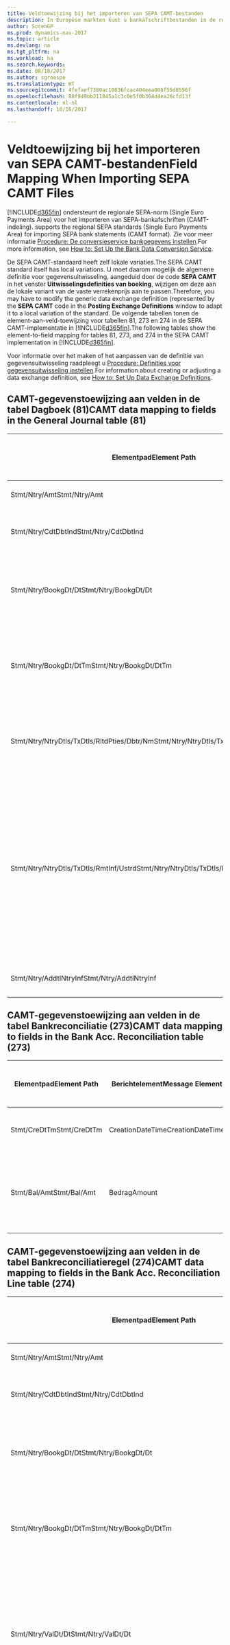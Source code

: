 ```yaml
---
title: Veldtoewijzing bij het importeren van SEPA CAMT-bestanden
description: In Europese markten kunt u bankafschriftbestanden in de regionale SEPA-norm (Single Euro Payments Area) importeren.
author: SorenGP
ms.prod: dynamics-nav-2017
ms.topic: article
ms.devlang: na
ms.tgt_pltfrm: na
ms.workload: na
ms.search.keywords: 
ms.date: 08/18/2017
ms.author: sgroespe
ms.translationtype: HT
ms.sourcegitcommit: 4fefaef7380ac10836fcac404eea006f55d8556f
ms.openlocfilehash: 88f949bb211845a1c3c0e5f0b364d4ea26cfd13f
ms.contentlocale: nl-nl
ms.lasthandoff: 10/16/2017

---
```

# <a name="field-mapping-when-importing-sepa-camt-files"></a><span data-ttu-id="8d41e-103">Veldtoewijzing bij het importeren van SEPA CAMT-bestanden</span><span class="sxs-lookup"><span data-stu-id="8d41e-103">Field Mapping When Importing SEPA CAMT Files</span></span>
[!INCLUDE[d365fin](includes/d365fin_md.md)]<span data-ttu-id="8d41e-104"> ondersteunt de regionale SEPA-norm (Single Euro Payments Area) voor het importeren van SEPA-bankafschriften (CAMT-indeling).</span><span class="sxs-lookup"><span data-stu-id="8d41e-104"> supports the regional SEPA standards (Single Euro Payments Area) for importing SEPA bank statements (CAMT format).</span></span> <span data-ttu-id="8d41e-105">Zie voor meer informatie [Procedure: De conversieservice bankgegevens instellen](bank-how-setup-bank-data-conversion-service.md).</span><span class="sxs-lookup"><span data-stu-id="8d41e-105">For more information, see [How to: Set Up the Bank Data Conversion Service](bank-how-setup-bank-data-conversion-service.md).</span></span>  

 <span data-ttu-id="8d41e-106">De SEPA CAMT-standaard heeft zelf lokale variaties.</span><span class="sxs-lookup"><span data-stu-id="8d41e-106">The SEPA CAMT standard itself has local variations.</span></span> <span data-ttu-id="8d41e-107">U moet daarom mogelijk de algemene definitie voor gegevensuitwisseling, aangeduid door de code **SEPA CAMT** in het venster **Uitwisselingsdefinities van boeking**, wijzigen om deze aan de lokale variant van de vaste verrekenprijs aan te passen.</span><span class="sxs-lookup"><span data-stu-id="8d41e-107">Therefore, you may have to modify the generic data exchange definition (represented by the **SEPA CAMT** code in the **Posting Exchange Definitions** window to adapt it to a local variation of the standard.</span></span> <span data-ttu-id="8d41e-108">De volgende tabellen tonen de element-aan-veld-toewijzing voor tabellen 81, 273 en 274 in de SEPA CAMT-implementatie in [!INCLUDE[d365fin](includes/d365fin_md.md)].</span><span class="sxs-lookup"><span data-stu-id="8d41e-108">The following tables show the element-to-field mapping for tables 81, 273, and 274 in the SEPA CAMT implementation in [!INCLUDE[d365fin](includes/d365fin_md.md)].</span></span>  

 <span data-ttu-id="8d41e-109">Voor informatie over het maken of het aanpassen van de definitie van gegevensuitwisseling raadpleegt u [Procedure: Definities voor gegevensuitwisseling instellen](across-how-to-set-up-data-exchange-definitions.md).</span><span class="sxs-lookup"><span data-stu-id="8d41e-109">For information about creating or adjusting a data exchange definition, see [How to: Set Up Data Exchange Definitions](across-how-to-set-up-data-exchange-definitions.md).</span></span>  

## <a name="camt-data-mapping-to-fields-in-the-general-journal-table-81"></a><span data-ttu-id="8d41e-110">CAMT-gegevenstoewijzing aan velden in de tabel Dagboek (81)</span><span class="sxs-lookup"><span data-stu-id="8d41e-110">CAMT data mapping to fields in the General Journal table (81)</span></span>  

|<span data-ttu-id="8d41e-111">Elementpad</span><span class="sxs-lookup"><span data-stu-id="8d41e-111">Element Path</span></span>|<span data-ttu-id="8d41e-112">Berichtelement</span><span class="sxs-lookup"><span data-stu-id="8d41e-112">Message Element</span></span>|<span data-ttu-id="8d41e-113">Gegevenssoort</span><span class="sxs-lookup"><span data-stu-id="8d41e-113">Data Type</span></span>|<span data-ttu-id="8d41e-114">Omschrijving</span><span class="sxs-lookup"><span data-stu-id="8d41e-114">Description</span></span>|<span data-ttu-id="8d41e-115">Identificatie voor een negatief teken</span><span class="sxs-lookup"><span data-stu-id="8d41e-115">Negative-Sign Identifier</span></span>|<span data-ttu-id="8d41e-116">Veldnr.</span><span class="sxs-lookup"><span data-stu-id="8d41e-116">Field No.</span></span>|<span data-ttu-id="8d41e-117">Veldnaam</span><span class="sxs-lookup"><span data-stu-id="8d41e-117">Field Name</span></span>|  
|------------------|---------------------|---------------|-----------------|-------------------------------|---------------|----------------|  
|<span data-ttu-id="8d41e-118">Stmt/Ntry/Amt</span><span class="sxs-lookup"><span data-stu-id="8d41e-118">Stmt/Ntry/Amt</span></span>|<span data-ttu-id="8d41e-119">Bedrag</span><span class="sxs-lookup"><span data-stu-id="8d41e-119">Amount</span></span>|<span data-ttu-id="8d41e-120">Decimaal</span><span class="sxs-lookup"><span data-stu-id="8d41e-120">Decimal</span></span>|<span data-ttu-id="8d41e-121">Het geldbedrag in de kaspost</span><span class="sxs-lookup"><span data-stu-id="8d41e-121">The amount of money in the cash entry</span></span>||<span data-ttu-id="8d41e-122">13</span><span class="sxs-lookup"><span data-stu-id="8d41e-122">13</span></span>|<span data-ttu-id="8d41e-123">Bedrag</span><span class="sxs-lookup"><span data-stu-id="8d41e-123">Amount</span></span>|  
|<span data-ttu-id="8d41e-124">Stmt/Ntry/CdtDbtInd</span><span class="sxs-lookup"><span data-stu-id="8d41e-124">Stmt/Ntry/CdtDbtInd</span></span>|<span data-ttu-id="8d41e-125">CreditDebitIndicator</span><span class="sxs-lookup"><span data-stu-id="8d41e-125">CreditDebitIndicator</span></span>|<span data-ttu-id="8d41e-126">Tekst</span><span class="sxs-lookup"><span data-stu-id="8d41e-126">Text</span></span>|<span data-ttu-id="8d41e-127">Geeft aan of de post een credit- of een debetpost is</span><span class="sxs-lookup"><span data-stu-id="8d41e-127">Indicates whether the entry is a credit or a debit entry</span></span>|<span data-ttu-id="8d41e-128">DBIT</span><span class="sxs-lookup"><span data-stu-id="8d41e-128">DBIT</span></span>|<span data-ttu-id="8d41e-129">13</span><span class="sxs-lookup"><span data-stu-id="8d41e-129">13</span></span>|<span data-ttu-id="8d41e-130">Bedrag</span><span class="sxs-lookup"><span data-stu-id="8d41e-130">Amount</span></span>|  
|<span data-ttu-id="8d41e-131">Stmt/Ntry/BookgDt/Dt</span><span class="sxs-lookup"><span data-stu-id="8d41e-131">Stmt/Ntry/BookgDt/Dt</span></span>|<span data-ttu-id="8d41e-132">Datum</span><span class="sxs-lookup"><span data-stu-id="8d41e-132">Date</span></span>|<span data-ttu-id="8d41e-133">Datum</span><span class="sxs-lookup"><span data-stu-id="8d41e-133">Date</span></span>|<span data-ttu-id="8d41e-134">De datum waarop een post wordt geboekt naar een rekening in de boeken van de rekeningservice</span><span class="sxs-lookup"><span data-stu-id="8d41e-134">The date when an entry is posted to an account on the account servicer's books</span></span>||<span data-ttu-id="8d41e-135">5</span><span class="sxs-lookup"><span data-stu-id="8d41e-135">5</span></span>|<span data-ttu-id="8d41e-136">Boekingsdatum</span><span class="sxs-lookup"><span data-stu-id="8d41e-136">Posting Date</span></span>|  
|<span data-ttu-id="8d41e-137">Stmt/Ntry/BookgDt/DtTm</span><span class="sxs-lookup"><span data-stu-id="8d41e-137">Stmt/Ntry/BookgDt/DtTm</span></span>|<span data-ttu-id="8d41e-138">DateTime</span><span class="sxs-lookup"><span data-stu-id="8d41e-138">DateTime</span></span>|<span data-ttu-id="8d41e-139">DateTime</span><span class="sxs-lookup"><span data-stu-id="8d41e-139">DateTime</span></span>|<span data-ttu-id="8d41e-140">De datum en tijd waarop een post wordt geboekt naar een rekening in de boeken van de rekeningservice</span><span class="sxs-lookup"><span data-stu-id="8d41e-140">The date and time when an entry is posted to an account on the account servicer's books</span></span>||<span data-ttu-id="8d41e-141">5</span><span class="sxs-lookup"><span data-stu-id="8d41e-141">5</span></span>|<span data-ttu-id="8d41e-142">Boekingsdatum</span><span class="sxs-lookup"><span data-stu-id="8d41e-142">Posting Date</span></span>|  
|<span data-ttu-id="8d41e-143">Stmt/Ntry/NtryDtls/TxDtls/RltdPties/Dbtr/Nm</span><span class="sxs-lookup"><span data-stu-id="8d41e-143">Stmt/Ntry/NtryDtls/TxDtls/RltdPties/Dbtr/Nm</span></span>|<span data-ttu-id="8d41e-144">Naam</span><span class="sxs-lookup"><span data-stu-id="8d41e-144">Name</span></span>|<span data-ttu-id="8d41e-145">Tekst</span><span class="sxs-lookup"><span data-stu-id="8d41e-145">Text</span></span>|<span data-ttu-id="8d41e-146">De naam van de partij die een geldbedrag is verschuldigd aan de (uiteindelijke) incassant</span><span class="sxs-lookup"><span data-stu-id="8d41e-146">The name of the party that owes an amount of money to the (ultimate) creditor</span></span>||<span data-ttu-id="8d41e-147">1221</span><span class="sxs-lookup"><span data-stu-id="8d41e-147">1221</span></span>|<span data-ttu-id="8d41e-148">Informatie over betaler</span><span class="sxs-lookup"><span data-stu-id="8d41e-148">Payer Information</span></span>|  
|<span data-ttu-id="8d41e-149">Stmt/Ntry/NtryDtls/TxDtls/RmtInf/Ustrd</span><span class="sxs-lookup"><span data-stu-id="8d41e-149">Stmt/Ntry/NtryDtls/TxDtls/RmtInf/Ustrd</span></span>|<span data-ttu-id="8d41e-150">Ongestructureerd</span><span class="sxs-lookup"><span data-stu-id="8d41e-150">Unstructured</span></span>|<span data-ttu-id="8d41e-151">Tekst</span><span class="sxs-lookup"><span data-stu-id="8d41e-151">Text</span></span>|<span data-ttu-id="8d41e-152">Informatie die wordt verschaft om de afstemming/reconciliatie mogelijk te maken van een post met de artikelen die de betaling wordt geacht te vereffenen, zoals commerciële facturen in een vorderingsysteem, in een ongestructureerde vorm</span><span class="sxs-lookup"><span data-stu-id="8d41e-152">Information supplied to enable the matching/reconciliation of an entry with the items that the payment is intended to settle, such as commercial invoices in an accounts-receivable system, in an unstructured form</span></span>||<span data-ttu-id="8d41e-153">8</span><span class="sxs-lookup"><span data-stu-id="8d41e-153">8</span></span>|<span data-ttu-id="8d41e-154">Omschrijving</span><span class="sxs-lookup"><span data-stu-id="8d41e-154">Description</span></span>|  
|<span data-ttu-id="8d41e-155">Stmt/Ntry/AddtlNtryInf</span><span class="sxs-lookup"><span data-stu-id="8d41e-155">Stmt/Ntry/AddtlNtryInf</span></span>|<span data-ttu-id="8d41e-156">AdditionalEntryInformation</span><span class="sxs-lookup"><span data-stu-id="8d41e-156">AdditionalEntryInformation</span></span>|<span data-ttu-id="8d41e-157">Tekst</span><span class="sxs-lookup"><span data-stu-id="8d41e-157">Text</span></span>|<span data-ttu-id="8d41e-158">Extra informatie over de invoer</span><span class="sxs-lookup"><span data-stu-id="8d41e-158">Additional information about the entry</span></span>||<span data-ttu-id="8d41e-159">1222</span><span class="sxs-lookup"><span data-stu-id="8d41e-159">1222</span></span>|<span data-ttu-id="8d41e-160">Transactie-informatie</span><span class="sxs-lookup"><span data-stu-id="8d41e-160">Transaction Information</span></span>|  

## <a name="camt-data-mapping-to-fields-in-the-bank-acc-reconciliation-table-273"></a><span data-ttu-id="8d41e-161">CAMT-gegevenstoewijzing aan velden in de tabel Bankreconciliatie (273)</span><span class="sxs-lookup"><span data-stu-id="8d41e-161">CAMT data mapping to fields in the Bank Acc. Reconciliation table (273)</span></span>  

|<span data-ttu-id="8d41e-162">Elementpad</span><span class="sxs-lookup"><span data-stu-id="8d41e-162">Element Path</span></span>|<span data-ttu-id="8d41e-163">Berichtelement</span><span class="sxs-lookup"><span data-stu-id="8d41e-163">Message Element</span></span>|<span data-ttu-id="8d41e-164">Gegevenssoort</span><span class="sxs-lookup"><span data-stu-id="8d41e-164">Data Type</span></span>|<span data-ttu-id="8d41e-165">Omschrijving</span><span class="sxs-lookup"><span data-stu-id="8d41e-165">Description</span></span>|<span data-ttu-id="8d41e-166">Identificatie voor een negatief teken</span><span class="sxs-lookup"><span data-stu-id="8d41e-166">Negative-Sign Identifier</span></span>|<span data-ttu-id="8d41e-167">Veldnr.</span><span class="sxs-lookup"><span data-stu-id="8d41e-167">Field No.</span></span>|<span data-ttu-id="8d41e-168">Veldnaam</span><span class="sxs-lookup"><span data-stu-id="8d41e-168">Field Name</span></span>|  
|------------------|---------------------|---------------|-----------------|-------------------------------|---------------|----------------|  
|<span data-ttu-id="8d41e-169">Stmt/CreDtTm</span><span class="sxs-lookup"><span data-stu-id="8d41e-169">Stmt/CreDtTm</span></span>|<span data-ttu-id="8d41e-170">CreationDateTime</span><span class="sxs-lookup"><span data-stu-id="8d41e-170">CreationDateTime</span></span>|<span data-ttu-id="8d41e-171">Datum</span><span class="sxs-lookup"><span data-stu-id="8d41e-171">Date</span></span>|<span data-ttu-id="8d41e-172">De datum en tijd waarop het bericht is gemaakt.</span><span class="sxs-lookup"><span data-stu-id="8d41e-172">The date and time when the message was created</span></span>||<span data-ttu-id="8d41e-173">3</span><span class="sxs-lookup"><span data-stu-id="8d41e-173">3</span></span>|<span data-ttu-id="8d41e-174">Afschriftdatum</span><span class="sxs-lookup"><span data-stu-id="8d41e-174">Statement Date</span></span>|  
|<span data-ttu-id="8d41e-175">Stmt/Bal/Amt</span><span class="sxs-lookup"><span data-stu-id="8d41e-175">Stmt/Bal/Amt</span></span>|<span data-ttu-id="8d41e-176">Bedrag</span><span class="sxs-lookup"><span data-stu-id="8d41e-176">Amount</span></span>|<span data-ttu-id="8d41e-177">Decimaal</span><span class="sxs-lookup"><span data-stu-id="8d41e-177">Decimal</span></span>|<span data-ttu-id="8d41e-178">Het bedrag dat resulteert uit de tot een nettowaarde teruggebrachte bedragen voor alle debet- en creditposten</span><span class="sxs-lookup"><span data-stu-id="8d41e-178">The amount resulting from the netted amounts for all debit and credit entries</span></span>||<span data-ttu-id="8d41e-179">4</span><span class="sxs-lookup"><span data-stu-id="8d41e-179">4</span></span>|<span data-ttu-id="8d41e-180">Eindsaldo afschrift</span><span class="sxs-lookup"><span data-stu-id="8d41e-180">Statement Ending Balance</span></span>|  

## <a name="camt-data-mapping-to-fields-in-the-bank-acc-reconciliation-line-table-274"></a><span data-ttu-id="8d41e-181">CAMT-gegevenstoewijzing aan velden in de tabel Bankreconciliatieregel (274)</span><span class="sxs-lookup"><span data-stu-id="8d41e-181">CAMT data mapping to fields in the Bank Acc. Reconciliation Line table (274)</span></span>  

|<span data-ttu-id="8d41e-182">Elementpad</span><span class="sxs-lookup"><span data-stu-id="8d41e-182">Element Path</span></span>|<span data-ttu-id="8d41e-183">Berichtelement</span><span class="sxs-lookup"><span data-stu-id="8d41e-183">Message Element</span></span>|<span data-ttu-id="8d41e-184">Gegevenssoort</span><span class="sxs-lookup"><span data-stu-id="8d41e-184">Data Type</span></span>|<span data-ttu-id="8d41e-185">Omschrijving</span><span class="sxs-lookup"><span data-stu-id="8d41e-185">Description</span></span>|<span data-ttu-id="8d41e-186">Identificatie voor een negatief teken</span><span class="sxs-lookup"><span data-stu-id="8d41e-186">Negative-Sign Identifier</span></span>|<span data-ttu-id="8d41e-187">Veldnr.</span><span class="sxs-lookup"><span data-stu-id="8d41e-187">Field No.</span></span>|<span data-ttu-id="8d41e-188">Veldnaam</span><span class="sxs-lookup"><span data-stu-id="8d41e-188">Field Name</span></span>|  
|------------------|---------------------|---------------|-----------------|-------------------------------|---------------|----------------|  
|<span data-ttu-id="8d41e-189">Stmt/Ntry/Amt</span><span class="sxs-lookup"><span data-stu-id="8d41e-189">Stmt/Ntry/Amt</span></span>|<span data-ttu-id="8d41e-190">Bedrag</span><span class="sxs-lookup"><span data-stu-id="8d41e-190">Amount</span></span>|<span data-ttu-id="8d41e-191">Decimaal</span><span class="sxs-lookup"><span data-stu-id="8d41e-191">Decimal</span></span>|<span data-ttu-id="8d41e-192">Het geldbedrag in de kaspost</span><span class="sxs-lookup"><span data-stu-id="8d41e-192">The amount of money in the cash entry</span></span>||<span data-ttu-id="8d41e-193">7</span><span class="sxs-lookup"><span data-stu-id="8d41e-193">7</span></span>|<span data-ttu-id="8d41e-194">Afschrifttotaal</span><span class="sxs-lookup"><span data-stu-id="8d41e-194">Statement Amount</span></span>|  
|<span data-ttu-id="8d41e-195">Stmt/Ntry/CdtDbtInd</span><span class="sxs-lookup"><span data-stu-id="8d41e-195">Stmt/Ntry/CdtDbtInd</span></span>|<span data-ttu-id="8d41e-196">CreditDebitIndicator</span><span class="sxs-lookup"><span data-stu-id="8d41e-196">CreditDebitIndicator</span></span>|<span data-ttu-id="8d41e-197">Tekst</span><span class="sxs-lookup"><span data-stu-id="8d41e-197">Text</span></span>|<span data-ttu-id="8d41e-198">Geeft aan of de post een credit- of een debetpost is</span><span class="sxs-lookup"><span data-stu-id="8d41e-198">Indicates whether the entry is a credit or a debit entry</span></span>|<span data-ttu-id="8d41e-199">DBIT</span><span class="sxs-lookup"><span data-stu-id="8d41e-199">DBIT</span></span>|<span data-ttu-id="8d41e-200">7</span><span class="sxs-lookup"><span data-stu-id="8d41e-200">7</span></span>|<span data-ttu-id="8d41e-201">Afschrifttotaal</span><span class="sxs-lookup"><span data-stu-id="8d41e-201">Statement Amount</span></span>|  
|<span data-ttu-id="8d41e-202">Stmt/Ntry/BookgDt/Dt</span><span class="sxs-lookup"><span data-stu-id="8d41e-202">Stmt/Ntry/BookgDt/Dt</span></span>|<span data-ttu-id="8d41e-203">Datum</span><span class="sxs-lookup"><span data-stu-id="8d41e-203">Date</span></span>|<span data-ttu-id="8d41e-204">Datum</span><span class="sxs-lookup"><span data-stu-id="8d41e-204">Date</span></span>|<span data-ttu-id="8d41e-205">De datum waarop een post wordt geboekt naar een rekening in de boeken van de rekeningservice</span><span class="sxs-lookup"><span data-stu-id="8d41e-205">The date when an entry is posted to an account on the account servicer's books</span></span>||<span data-ttu-id="8d41e-206">5</span><span class="sxs-lookup"><span data-stu-id="8d41e-206">5</span></span>|<span data-ttu-id="8d41e-207">Transactiedatum</span><span class="sxs-lookup"><span data-stu-id="8d41e-207">Transaction Date</span></span>|  
|<span data-ttu-id="8d41e-208">Stmt/Ntry/BookgDt/DtTm</span><span class="sxs-lookup"><span data-stu-id="8d41e-208">Stmt/Ntry/BookgDt/DtTm</span></span>|<span data-ttu-id="8d41e-209">DateTime</span><span class="sxs-lookup"><span data-stu-id="8d41e-209">DateTime</span></span>|<span data-ttu-id="8d41e-210">DateTime</span><span class="sxs-lookup"><span data-stu-id="8d41e-210">DateTime</span></span>|<span data-ttu-id="8d41e-211">De datum en tijd waarop een post wordt geboekt naar een rekening in de boeken van de rekeningservice</span><span class="sxs-lookup"><span data-stu-id="8d41e-211">The date and time when an entry is posted to an account on the account servicer's books</span></span>||<span data-ttu-id="8d41e-212">5</span><span class="sxs-lookup"><span data-stu-id="8d41e-212">5</span></span>|<span data-ttu-id="8d41e-213">Transactiedatum</span><span class="sxs-lookup"><span data-stu-id="8d41e-213">Transaction Date</span></span>|  
|<span data-ttu-id="8d41e-214">Stmt/Ntry/ValDt/Dt</span><span class="sxs-lookup"><span data-stu-id="8d41e-214">Stmt/Ntry/ValDt/Dt</span></span>|<span data-ttu-id="8d41e-215">Datum</span><span class="sxs-lookup"><span data-stu-id="8d41e-215">Date</span></span>|<span data-ttu-id="8d41e-216">Datum</span><span class="sxs-lookup"><span data-stu-id="8d41e-216">Date</span></span>|<span data-ttu-id="8d41e-217">De datum waarop activa beschikbaar worden voor de rekeninghouder in het geval van een creditpost, of niet meer beschikbaar zijn voor de rekeninghouder in het geval van een debetpost</span><span class="sxs-lookup"><span data-stu-id="8d41e-217">The date when assets become available to the account owner in case of a credit entry, or cease to be available to the account owner in case of a debit entry</span></span>||<span data-ttu-id="8d41e-218">12</span><span class="sxs-lookup"><span data-stu-id="8d41e-218">12</span></span>|<span data-ttu-id="8d41e-219">Waardedatum</span><span class="sxs-lookup"><span data-stu-id="8d41e-219">Value Date</span></span>|  
|<span data-ttu-id="8d41e-220">Stmt/Ntry/ValDt/DtTm</span><span class="sxs-lookup"><span data-stu-id="8d41e-220">Stmt/Ntry/ValDt/DtTm</span></span>|<span data-ttu-id="8d41e-221">DateTime</span><span class="sxs-lookup"><span data-stu-id="8d41e-221">DateTime</span></span>|<span data-ttu-id="8d41e-222">DateTime</span><span class="sxs-lookup"><span data-stu-id="8d41e-222">DateTime</span></span>|<span data-ttu-id="8d41e-223">De datum en tijd waarop activa beschikbaar worden voor de rekeninghouder in het geval van een creditpost, of niet meer beschikbaar zijn voor de rekeninghouder in het geval van een debetpost</span><span class="sxs-lookup"><span data-stu-id="8d41e-223">The date and time when assets become available to the account owner in case of a credit entry, or cease to be available to the account owner in case of a debit entry</span></span>||<span data-ttu-id="8d41e-224">12</span><span class="sxs-lookup"><span data-stu-id="8d41e-224">12</span></span>|<span data-ttu-id="8d41e-225">Waardedatum</span><span class="sxs-lookup"><span data-stu-id="8d41e-225">Value Date</span></span>|  
|<span data-ttu-id="8d41e-226">Stmt/Ntry/NtryDtls/TxDtls/RltdPties/Dbtr/Nm</span><span class="sxs-lookup"><span data-stu-id="8d41e-226">Stmt/Ntry/NtryDtls/TxDtls/RltdPties/Dbtr/Nm</span></span>|<span data-ttu-id="8d41e-227">Naam</span><span class="sxs-lookup"><span data-stu-id="8d41e-227">Name</span></span>|<span data-ttu-id="8d41e-228">Tekst</span><span class="sxs-lookup"><span data-stu-id="8d41e-228">Text</span></span>|<span data-ttu-id="8d41e-229">De naam van de partij die een geldbedrag is verschuldigd aan de (uiteindelijke) incassant</span><span class="sxs-lookup"><span data-stu-id="8d41e-229">The name of the party that owes an amount of money to the (ultimate) creditor</span></span>||<span data-ttu-id="8d41e-230">15</span><span class="sxs-lookup"><span data-stu-id="8d41e-230">15</span></span>|<span data-ttu-id="8d41e-231">Informatie over betaler</span><span class="sxs-lookup"><span data-stu-id="8d41e-231">Payer Information</span></span>|  
|<span data-ttu-id="8d41e-232">Stmt/Ntry/NtryDtls/TxDtls/RmtInf/Ustrd</span><span class="sxs-lookup"><span data-stu-id="8d41e-232">Stmt/Ntry/NtryDtls/TxDtls/RmtInf/Ustrd</span></span>|<span data-ttu-id="8d41e-233">Ongestructureerd</span><span class="sxs-lookup"><span data-stu-id="8d41e-233">Unstructured</span></span>|<span data-ttu-id="8d41e-234">Tekst</span><span class="sxs-lookup"><span data-stu-id="8d41e-234">Text</span></span>|<span data-ttu-id="8d41e-235">Informatie die wordt verschaft om de afstemming/reconciliatie mogelijk te maken van een post met de artikelen die de betaling wordt geacht te vereffenen, zoals commerciële facturen in een vorderingsysteem, in een ongestructureerde vorm</span><span class="sxs-lookup"><span data-stu-id="8d41e-235">Information supplied to enable the matching/reconciliation of an entry with the items that the payment is intended to settle, such as commercial invoices in an accounts-receivable system, in an unstructured form</span></span>||<span data-ttu-id="8d41e-236">6</span><span class="sxs-lookup"><span data-stu-id="8d41e-236">6</span></span>|<span data-ttu-id="8d41e-237">Omschrijving</span><span class="sxs-lookup"><span data-stu-id="8d41e-237">Description</span></span>|  
|<span data-ttu-id="8d41e-238">Stmt/Ntry/AddtlNtryInf</span><span class="sxs-lookup"><span data-stu-id="8d41e-238">Stmt/Ntry/AddtlNtryInf</span></span>|<span data-ttu-id="8d41e-239">AdditionalEntryInformation</span><span class="sxs-lookup"><span data-stu-id="8d41e-239">AdditionalEntryInformation</span></span>|<span data-ttu-id="8d41e-240">Tekst</span><span class="sxs-lookup"><span data-stu-id="8d41e-240">Text</span></span>|<span data-ttu-id="8d41e-241">Extra informatie over de invoer</span><span class="sxs-lookup"><span data-stu-id="8d41e-241">Additional information about the entry</span></span>||<span data-ttu-id="8d41e-242">16</span><span class="sxs-lookup"><span data-stu-id="8d41e-242">16</span></span>|<span data-ttu-id="8d41e-243">Transactie-informatie</span><span class="sxs-lookup"><span data-stu-id="8d41e-243">Transaction Information</span></span>|  

 <span data-ttu-id="8d41e-244">Elementen in het knooppunt **Ntry** die worden geïmporteerd in [!INCLUDE[d365fin](includes/d365fin_md.md)] maar niet aan velden worden toegewezen, worden opgeslagen in de tabel **Kolomdef. boekingsuitwisseling**.</span><span class="sxs-lookup"><span data-stu-id="8d41e-244">Elements in the **Ntry** node that are imported into [!INCLUDE[d365fin](includes/d365fin_md.md)] but not mapped to any fields are stored in the **Posting Exch. Column Def** table.</span></span> <span data-ttu-id="8d41e-245">Gebruikers kunnen deze elementen vanuit de vensters **Betalingsreconciliatiedagboek**, **Betalingsvereffening** en **Bankreconciliatie** weergeven door de actie **Details bankrekeningafschriftregel** te kiezen.</span><span class="sxs-lookup"><span data-stu-id="8d41e-245">Users can view these elements from the **Payment Reconciliation Journal**, **Payment Application**, and **Bank Acc. Reconciliation** windows by choosing the **Bank Statement Line Details** action.</span></span> <span data-ttu-id="8d41e-246">Zie voor meer informatie [Procedure: Betalingen reconciliëren met automatische vereffening](receivables-how-reconcile-payments-auto-application.md).</span><span class="sxs-lookup"><span data-stu-id="8d41e-246">For more information, see [How to: Reconcile Payments Using Automatic Application](receivables-how-reconcile-payments-auto-application.md).</span></span>  
## <a name="see-also"></a><span data-ttu-id="8d41e-247">Zie ook</span><span class="sxs-lookup"><span data-stu-id="8d41e-247">See Also</span></span>  
[<span data-ttu-id="8d41e-248">Gegevensuitwisseling instellen</span><span class="sxs-lookup"><span data-stu-id="8d41e-248">Setting Up Data Exchange</span></span>](across-set-up-data-exchange.md)  
[<span data-ttu-id="8d41e-249">Gegevens elektronisch uitwisselen</span><span class="sxs-lookup"><span data-stu-id="8d41e-249">Exchanging Data Electronically</span></span>](across-data-exchange.md)  
<span data-ttu-id="8d41e-250">[Procedure: Conversieservice voor bankgegevens instellen](bank-how-setup-bank-data-conversion-service.md) </span><span class="sxs-lookup"><span data-stu-id="8d41e-250">[How to: Set Up the Bank Data Conversion Service](bank-how-setup-bank-data-conversion-service.md) </span></span>  
[<span data-ttu-id="8d41e-251">Procedure: XML-schema's gebruiken om gegevensuitwisselingsdefinities voor te bereiden</span><span class="sxs-lookup"><span data-stu-id="8d41e-251">How to: Use XML Schemas to Prepare Data Exchange Definitions</span></span>](across-how-to-use-xml-schemas-to-prepare-data-exchange-definitions.md)  
[<span data-ttu-id="8d41e-252">Procedure: Betalingen reconciliëren met automatische vereffening</span><span class="sxs-lookup"><span data-stu-id="8d41e-252">How to: Reconcile Payments Using Automatic Application</span></span>](receivables-how-reconcile-payments-auto-application.md)  

